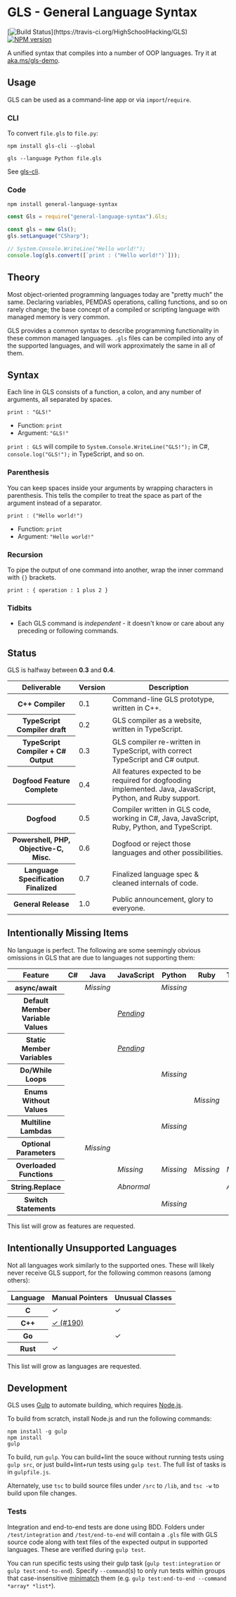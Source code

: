 # GLS - General Language Syntax

[![Build Status](https://travis-ci.org/HighSchoolHacking/GLS.svg?)](https://travis-ci.org/HighSchoolHacking/GLS)
[![NPM version](https://badge.fury.io/js/general-language-syntax.svg)](http://badge.fury.io/js/general-language-syntax)

A unified syntax that compiles into a number of OOP languages.
Try it at [aka.ms/gls-demo](https://aka.ms/gls-demo).


## Usage

GLS can be used as a command-line app or via `import`/`require`.

### CLI

To convert `file.gls` to `file.py`:

```shell
npm install gls-cli --global

gls --language Python file.gls
```

See [gls-cli](https://github.com/HighSchoolHacking/gls-cli).

### Code

`npm install general-language-syntax`

```javascript
const Gls = require("general-language-syntax").Gls;

const gls = new Gls();
gls.setLanguage("CSharp");

// System.Console.WriteLine("Hello world!");
console.log(gls.convert([`print : ("Hello world!")`]));
```


## Theory

Most object-oriented programming languages today are "pretty much" the same. Declaring variables, PEMDAS operations, calling functions, and so on rarely change; the base concept of a compiled or scripting language with managed memory is very common.

GLS provides a common syntax to describe programming functionality in these common managed languages. `.gls` files can be compiled into any of the supported languages, and will work approximately the same in all of them.


## Syntax

Each line in GLS consists of a function, a colon, and any number of arguments, all separated by spaces.

```gls
print : "GLS!"
```

* Function: `print`
* Argument: `"GLS!"`

`print : GLS` will compile to `System.Console.WriteLine("GLS!");` in C#, `console.log("GLS!");` in TypeScript, and so on.

### Parenthesis

You can keep spaces inside your arguments by wrapping characters in parenthesis. This tells the compiler to treat the space as part of the argument instead of a separator.

```gls
print : ("Hello world!")
```

* Function: `print`
* Argument: `"Hello world!"`

### Recursion

To pipe the output of one command into another, wrap the inner command with `{}` brackets.

```gls
print : { operation : 1 plus 2 }
```

### Tidbits

* Each GLS command is *independent* - it doesn't know or care about any preceding or following commands.


## Status

GLS is halfway between **0.3** and **0.4**.

<table>
    <thead>
        <th>Deliverable</th>
        <th>Version</th>
        <th>Description</th>
    </thead>
    <tbody>
        <tr>
            <th>C++ Compiler</th>
            <td>0.1</td>
            <td>Command-line GLS prototype, written in C++.</td>
        </tr>
        <tr>
            <th>TypeScript Compiler draft</th>
            <td>0.2</td>
            <td>GLS compiler as a website, written in TypeScript.</td>
        </tr>
        <tr>
            <th>TypeScript Compiler + C# Output</th>
            <td>0.3</td>
            <td>GLS compiler re-written in TypeScript, with correct TypeScript and C# output.</td>
        </tr>
        <tr>
            <th>Dogfood Feature Complete</th>
            <td>0.4</td>
            <td>All features expected to be required for dogfooding implemented. Java, JavaScript, Python, and Ruby support.</td>
        </tr>
        <tr>
            <th>Dogfood</th>
            <td>0.5</td>
            <td>Compiler written in GLS code, working in C#, Java, JavaScript, Ruby, Python, and TypeScript.</td>
        </tr>
        <tr>
            <th>Powershell, PHP, Objective-C, Misc.</th>
            <td>0.6</td>
            <td>Dogfood or reject those languages and other possibilities.</td>
        </tr>
        <tr>
            <th>Language Specification Finalized</th>
            <td>0.7</td>
            <td>Finalized language spec &amp; cleaned internals of code.</td>
        </tr>
        <tr>
            <th>General Release</th>
            <td>1.0</td>
            <td>Public announcement, glory to everyone.</td>
        </tr>
    </tbody>
</table>

## Intentionally Missing Items

No language is perfect. The following are some seemingly obvious omissions in GLS that are due to languages not supporting them:


<table>
    <thead>
        <th>Feature</th>
        <th>C#</th>
        <th>Java</th>
        <th>JavaScript</th>
        <th>Python</th>
        <th>Ruby</th>
        <th>TypeScript</th>
    </thead>
    <tbody>
        <tr>
            <th>async/await</th>
            <td></td>
            <td><em>Missing</em></td>
            <td></td>
            <td><em>Missing</em></td>
            <td></td>
        </tr>
        <tr>
            <th>Default Member Variable Values</th>
            <td></td>
            <td></td>
            <td><em><a href="https://github.com/tc39/proposal-class-fields">Pending</em></td>
            <td></td>
            <td></td>
            <td></td>
        </tr>
        <tr>
            <th>Static Member Variables</th>
            <td></td>
            <td></td>
            <td><em><a href="https://github.com/tc39/proposal-class-fields">Pending</em></td>
            <td></td>
            <td></td>
            <td></td>
        </tr>
        <tr>
            <th>Do/While Loops</th>
            <td></td>
            <td></td>
            <td></td>
            <td><em>Missing</em></td>
            <td></td>
            <td></td>
        </tr>
        <tr>
            <th>Enums Without Values</th>
            <td></td>
            <td></td>
            <td></td>
            <td></td>
            <td><em>Missing</em></td>
            <td></td>
        </tr>
        <tr>
            <th>Multiline Lambdas</th>
            <td></td>
            <td></td>
            <td></td>
            <td><em>Missing</em></td>
            <td></td>
            <td></td>
        </tr>
        <tr>
            <th>Optional Parameters</th>
            <td></td>
            <td><em>Missing</em></td>
            <td></td>
            <td></td>
            <td></td>
            <td></td>
        </tr>
        <tr>
            <th>Overloaded Functions</th>
            <td></td>
            <td></td>
            <td><em>Missing</em></td>
            <td><em>Missing</em></td>
            <td><em>Missing</em></td>
            <td><em>Missing</em></td>
        </tr>
        <tr>
            <th>String.Replace</th>
            <td></td>
            <td></td>
            <td><em>Abnormal</em></td>
            <td></td>
            <td></td>
            <td><em>Abnormal</em></td>
        </tr>
        <tr>
            <th>Switch Statements</th>
            <td></td>
            <td></td>
            <td></td>
            <td><em>Missing</em></td>
            <td></td>
            <td></td>
        </tr>
    </tbody>
</table>


This list will grow as features are requested.


## Intentionally Unsupported Languages

Not all languages work similarly to the supported ones. These will likely never receive GLS support, for the following common reasons (among others):

<table>
    <thead>
        <th>Language</th>
        <th>Manual Pointers</th>
        <th>Unusual Classes</th>
    </thead>
    <tbody>
        <tr>
            <th>C</th>
            <td>✓</td>
            <td>✓</td>
        </tr>
        <tr>
            <th>C++</th>
            <td><a href="https://github.com/HighSchoolHacking/GLS/issues/190">✓ (#190)</a></td>
            <td></td>
        </tr>
        <tr>
            <th>Go</th>
            <td></td>
            <td>✓</td>
        </tr>
        <tr>
            <th>Rust</th>
            <td>✓</td>
            <td></td>
        </tr>
    </tbody>
</table>

This list will grow as languages are requested.


## Development

GLS uses [Gulp](http://gulpjs.com/) to automate building, which requires [Node.js](http://node.js.org).

To build from scratch, install Node.js and run the following commands:

```
npm install -g gulp
npm install
gulp
```

To build, run `gulp`.
You can build+lint the souce without running tests using `gulp src`, or just build+lint+run tests using `gulp test`.
The full list of tasks is in `gulpfile.js`.

Alternately, use `tsc` to build source files under `/src` to `/lib`, and `tsc -w` to build upon file changes.

### Tests

Integration and end-to-end tests are done using BDD.
Folders under `/test/integration` and `/test/end-to-end` will contain a `.gls` file with GLS source code along with text files of the expected output in supported languages.
These are verified during `gulp test`.

You can run specific tests using their gulp task (`gulp test:integration` or `gulp test:end-to-end`).
Specify `--command`(s) to only run tests within groups that case-insensitive [minimatch](https://www.npmjs.com/package/minimatch) them (e.g. `gulp test:end-to-end --command *array* *list*`).
